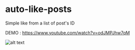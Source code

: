 # auto-like-posts

Simple like from a list of post's ID 

DEMO : https://www.youtube.com/watch?v=odJMPJhw7qM

![alt text](https://i.postimg.cc/fbXChnwY/screenshot-73.png)

